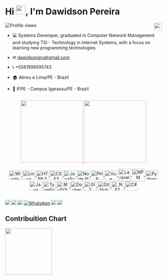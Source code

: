 <h1 align="left">Hi <img src="https://raw.githubusercontent.com/kaueMarques/kaueMarques/master/hi.gif" height="30px">, I'm Dawidson Pereira</h1>
<img align="right" height="25" src="https://raw.githubusercontent.com/gist/dawidsongru/12a4672a92f7c63a6628f065fbd9da61/raw/730bd0f2cbc3a0e1ab153bc0a3249ea28cc875c4/githubcard.svg"/>
<p align="left"> <img src="https://komarev.com/ghpvc/?username=dawidsongru&color=blue" alt="Profile views" /> </p>

- 💻 Systems Developer, graduated in Computer Network Management and studying TSI - Technology in Internet Systems, with a focus on learning new programming technologies.

- ✉ dawidsongru@gmail.com

- 📞 +5581999595743

- 🏠 Abreu e Lima/PE - Brazil

- 🏣 IFPE - Campus Igarassu/PE - Brazil


   ##
   
<div align="center">
  <a href="https://github.com/dawidsongru">
  <img height="200em" src="https://github-readme-stats.vercel.app/api?username=dawidsongru&show_icons=true&theme=dracula&include_all_commits=true&count_private=true"/>
  <img height="200em" src="https://github-readme-stats.vercel.app/api/top-langs/?username=dawidsongru&layout=compact&langs_count=30&theme=dracula"/>
</div>

   
<div style="display: inline_block" align="center"><br>
   <img align="center" alt="Windows" height="30" width="40" src="https://icongr.am/devicon/windows8-original.svg?size=148&color=000000">
   <img align="center" alt="Linux" height="30" width="40" src="https://icongr.am/devicon/linux-original.svg?size=148&color=000000">
   <img align="center" alt="HTML5" height="30" width="40" src="https://icongr.am/devicon/html5-original.svg?size=128&color=currentColor">
   <img align="center" alt="CSS3" height="30" width="40" src="https://icongr.am/devicon/css3-original.svg?size=128&color=currentColor">
   <img align="center" alt="JavaScript" height="30" width="40" src="https://icongr.am/devicon/javascript-original.svg?size=128&color=currentColor">
   <img align="center" alt="NodeJS" height="30" width="40" src="https://icongr.am/devicon/nodejs-original.svg?size=128&color=currentColor">
   <img align="center" alt="PHP" height="30" width="40" src="https://icongr.am/devicon/php-original.svg?size=128&color=currentColor">
   <img align="center" alt="Vue" height="30" width="40" src="https://icongr.am/devicon/vuejs-original.svg?size=128&color=currentColor">
   <img align="center" alt="Laravel" height="40" width="40" src="https://icongr.am/devicon/laravel-plain-wordmark.svg?size=128&color=f05340">
   <img align="center" alt="NPM" height="40" width="40" src="https://icongr.am/devicon/npm-original-wordmark.svg?size=128&color=currentColor">
   <img align="center" alt="Python" height="30" width="40" src="https://icongr.am/devicon/python-original.svg?size=128&color=currentColor">
   <img align="center" alt="Java" height="30" width="40" src="https://icongr.am/devicon/java-original.svg?size=128&color=currentColor">
   <img align="center" alt="TypeScript" height="30" width="40" src="https://icongr.am/devicon/typescript-original.svg?size=128&color=currentColor">
   <img align="center" alt="MySQL" height="30" width="40" src="https://icongr.am/devicon/mysql-original-wordmark.svg?size=148&color=currentColor">
   <img align="center" alt="Docker" height="30" width="40" src="https://icongr.am/devicon/docker-original-wordmark.svg?size=128&color=currentColor">
   <img align="center" alt="GIT" height="30" width="40" src="https://icongr.am/devicon/git-original.svg?size=148&color=ffffff">
   <img align="center" alt="GitHub" height="30" width="40" src="https://github.com/fluidicon.png">
   <img align="center" alt=".NET" height="30" width="40" src="https://icongr.am/devicon/dot-net-original-wordmark.svg?size=128&color=ffffff">
   <img align="center" alt="C#" height="30" width="40" src="https://icongr.am/devicon/csharp-original.svg?size=128&color=currentColor">
  


 </div>

##
  
<div> 
  <a href="https://www.linkedin.com/in/dawidsonpereira" target="_blank"><img src="https://img.shields.io/badge/-LinkedIn-%230077B5?style=for-the-badge&logo=linkedin&logoColor=white" target="_blank"></a> 
  <a href="https://www.instagram.com/dawidsongru/" target="_blank"><img src="https://img.shields.io/badge/-Instagram-%23E4405F?style=for-the-badge&logo=instagram&logoColor=white" target="_blank"></a>
  <a href="https://github.com/dawidsongru" target="_blank"><img src="https://img.shields.io/badge/-GitHub-%23333?style=for-the-badge&logo=github&logoColor=white" target="_blank"></a>
   <a href="https://api.whatsapp.com/send?phone=5581999595743" target="_blank"><img src="https://img.shields.io/badge/-WhatsApp-25D366?style=for-the-badge&logo=whatsapp&logoColor=white" alt="WhatsApp"></a>
<a href="https://drive.google.com/drive/folders/1jS5TExG9To9FxYb6cIJ9mAGc2OlvnUbG?usp=sharing" target="_blank"><img src="https://img.shields.io/badge/-Certificates-a24a99?style=for-the-badge&logo=googledrive&logoColor=white" target="_blank"></a>
  <a href="https://drive.google.com/drive/folders/10uHvqC7fqqZCkifXaeaj-E4Z3Cc4JZ1E?usp=sharing" target="_blank"><img src="https://img.shields.io/badge/-Curriculum-ff0000?style=for-the-badge&logo=Adobe-Acrobat-Reader&logoColor=write" target="_blank"></a>
  

## Contribuition Chart

<div class="Panel-Contribuition">
    <div>
    <img height="150rem" src="https://github-readme-activity-graph.vercel.app/graph?username=dawidsongru&bg_color=000000&color=ffffff&line=ffffff&point=ff0000&area=true&hide_border=true)](/github-readme-activity-graph"/>
    </div>
</div>
